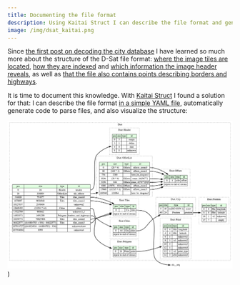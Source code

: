 ```yaml
---
title: Documenting the file format
description: Using Kaitai Struct I can describe the file format and generate code and visualizations.
image: /img/dsat_kaitai.png
---
```


Since [the first post on decoding the city
database](/2005/03/26/decoding-the-city-database.html) I have learned
so much more about the structure of the D-Sat file format: [where the
image tiles are
located](https://dsat.igada.de/2024/04/02/finding-the-tiles.html),
[how they are
indexed](https://dsat.igada.de/2024/05/11/visualising-entropy.html)
and [which information the image header
reveals](https://dsat.igada.de/2024/04/20/understanding-the-image-header.html),
as well as [that the file also contains points describing borders and
highways](https://dsat.igada.de/2024/05/06/finding-somehing-unexpected.html).

It is time to document this knowledge. With [Kaitai
Struct](http://kaitai.io/) I found a solution for that: I can describe
the file format [in a simple YAML file](/src/dsat.ksy), automatically
generate code to parse files, and also visualize the structure:

[![Visualization of the D-Sat file structure](/img/dsat_kaitai.png)](/img/dsat_kaitai.png))
